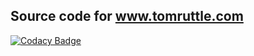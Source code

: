 ## Source code for www.tomruttle.com

[![Codacy Badge](https://api.codacy.com/project/badge/Grade/a3d652e29e0a424d92115af80e4a360f)](https://www.codacy.com/app/tom_25/www.tomruttle.com?utm_source=github.com&amp;utm_medium=referral&amp;utm_content=tomruttle/www.tomruttle.com&amp;utm_campaign=Badge_Grade)
